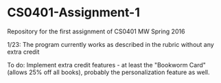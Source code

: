 # CS0401-Assignment-1
Repository for the first assignment of CS0401 MW Spring 2016

1/23: The program currently works as described in the rubric without any extra credit

To do: Implement extra credit features - at least the "Bookworm Card" (allows 25% off all books), probably the personalization feature as well.
